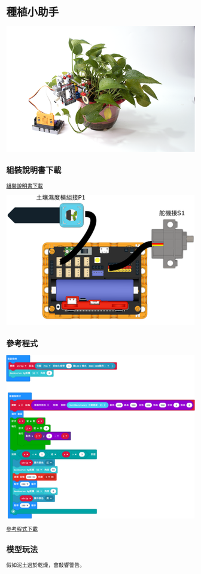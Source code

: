 # 種植小助手

![](../images/plant.png)

## 組裝說明書下載

[組裝說明書下載](https://drive.google.com/drive/folders/1wg_edUZFrqyUONA0FJ6vFBkGArRsfnf4?usp=sharing)

![](../images/plant_wire.png)

## 參考程式

![](../images/plant_code.png)

[參考程式下載](https://makecode.microbit.org/_JPkV4gUKKYjU)

## 模型玩法

假如泥土過於乾燥，會敲響警告。